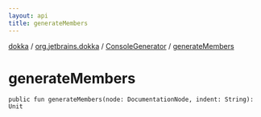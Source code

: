 ```yaml
---
layout: api
title: generateMembers
---
```

[dokka](../../index.html) / [org.jetbrains.dokka](../index.html) / [ConsoleGenerator](index.html) / [generateMembers](generateMembers.html)


# generateMembers


```
public fun generateMembers(node: DocumentationNode, indent: String): Unit
```
